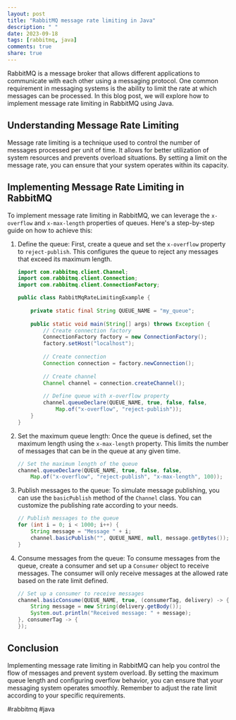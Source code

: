 ```yaml
---
layout: post
title: "RabbitMQ message rate limiting in Java"
description: " "
date: 2023-09-18
tags: [rabbitmq, java]
comments: true
share: true
---
```


RabbitMQ is a message broker that allows different applications to communicate with each other using a messaging protocol. One common requirement in messaging systems is the ability to limit the rate at which messages can be processed. In this blog post, we will explore how to implement message rate limiting in RabbitMQ using Java.

## Understanding Message Rate Limiting

Message rate limiting is a technique used to control the number of messages processed per unit of time. It allows for better utilization of system resources and prevents overload situations. By setting a limit on the message rate, you can ensure that your system operates within its capacity.

## Implementing Message Rate Limiting in RabbitMQ

To implement message rate limiting in RabbitMQ, we can leverage the `x-overflow` and `x-max-length` properties of queues. Here's a step-by-step guide on how to achieve this:

1. Define the queue: First, create a queue and set the `x-overflow` property to `reject-publish`. This configures the queue to reject any messages that exceed its maximum length.

   ```java
   import com.rabbitmq.client.Channel;
   import com.rabbitmq.client.Connection;
   import com.rabbitmq.client.ConnectionFactory;
   
   public class RabbitMqRateLimitingExample {
       
       private static final String QUEUE_NAME = "my_queue";
       
       public static void main(String[] args) throws Exception {
           // Create connection factory
           ConnectionFactory factory = new ConnectionFactory();
           factory.setHost("localhost");
           
           // Create connection
           Connection connection = factory.newConnection();
           
           // Create channel
           Channel channel = connection.createChannel();
           
           // Define queue with x-overflow property
           channel.queueDeclare(QUEUE_NAME, true, false, false, 
               Map.of("x-overflow", "reject-publish"));
       }
   }
   ```

2. Set the maximum queue length: Once the queue is defined, set the maximum length using the `x-max-length` property. This limits the number of messages that can be in the queue at any given time.

   ```java
   // Set the maximum length of the queue
   channel.queueDeclare(QUEUE_NAME, true, false, false, 
       Map.of("x-overflow", "reject-publish", "x-max-length", 100));
   ```

3. Publish messages to the queue: To simulate message publishing, you can use the `basicPublish` method of the `Channel` class. You can customize the publishing rate according to your needs.

   ```java
   // Publish messages to the queue
   for (int i = 0; i < 1000; i++) {
       String message = "Message " + i;
       channel.basicPublish("", QUEUE_NAME, null, message.getBytes());
   }
   ```

4. Consume messages from the queue: To consume messages from the queue, create a consumer and set up a `Consumer` object to receive messages. The consumer will only receive messages at the allowed rate based on the rate limit defined.

   ```java
   // Set up a consumer to receive messages
   channel.basicConsume(QUEUE_NAME, true, (consumerTag, delivery) -> {
       String message = new String(delivery.getBody());
       System.out.println("Received message: " + message);
   }, consumerTag -> {
   });
   ```

## Conclusion

Implementing message rate limiting in RabbitMQ can help you control the flow of messages and prevent system overload. By setting the maximum queue length and configuring overflow behavior, you can ensure that your messaging system operates smoothly. Remember to adjust the rate limit according to your specific requirements.

#rabbitmq #java